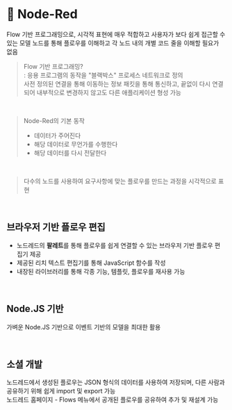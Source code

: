 # 🧰 Node-Red
Flow 기반 프로그래밍으로, 시각적 표현에 매우 적합하고 사용자가 보다 쉽게 접근할 수 있는 모델
노드를 통해 플로우를 이해하고 각 노드 내의 개별 코드 줄을 이해할 필요가 없음

> Flow 기반 프로그래밍?  
> : 응용 프로그램의 동작을 "블랙박스" 프로세스 네트워크로 정의  
> 사전 정의된 연결을 통해 이동하는 정보 패킷을 통해 통신하고, 끝없이 다시 연결되어 내부적으로 변경하지 않고도 다른 애플리케이션 형성 가능

<br>

> Node-Red의 기본 동작
> - 데이터가 주어진다
> - 해당 데이터로 무언가를 수행한다
> - 해당 데이터를 다시 전달한다

<br>

> 다수의 노드를 사용하여 요구사항에 맞는 플로우를 만드는 과정을 시각적으로 표현

<br>

## 브라우저 기반 플로우 편집

- 노드레드의 **팔레트**를 통해 플로우를 쉽게 연결할 수 있는 브라우저 기반 플로우 편집기 제공  
- 제공된 리치 텍스트 편집기를 통해 JavaScript 함수를 작성  
- 내장된 라이브러리를 통해 각종 기능, 템플릿, 플로우를 재사용 가능

<br>

## Node.JS 기반
가벼운 Node.JS 기반으로 이벤트 기반의 모델을 최대한 활용

<br>

## 소셜 개발
노드레드에서 생성된 플로우는 JSON 형식의 데이터를 사용하여 저장되며, 다른 사람과 공유하기 위해 쉽게 import 및 export 가능  
노드레드 홈페이지 - Flows 메뉴에서 공개된 플로우를 공유하여 추가 및 재설계 가능
